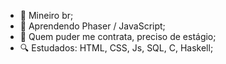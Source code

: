 - 🌟 Mineiro br;
- 👀 Aprendendo Phaser / JavaScript;
- 💞️ Quem puder me contrata, preciso de estágio;
- 🔍 Estudados: HTML, CSS, Js, SQL, C, Haskell;

<!---
Danielbgoncalves/Danielbgoncalves is a ✨ special ✨ repository because its `README.md` (this file) appears on your GitHub profile.
You can click the Preview link to take a look at your changes.
--->

